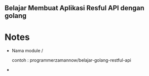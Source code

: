 ## Belajar Membuat Aplikasi Resful API dengan golang

# Notes

- Nama module <domain-name>/<project-name>

	contoh : programmerzamannow/belajar-golang-restful-api
	
-  
